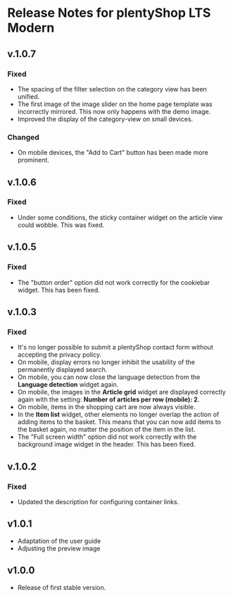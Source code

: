 # Release Notes for plentyShop LTS Modern

## v.1.0.7

### Fixed

- The spacing of the filter selection on the category view has been unified.
- The first image of the image slider on the home page template was incorrectly mirrored. This now only happens with the demo image.
- Improved the display of the category-view on small devices.

### Changed

- On mobile devices, the "Add to Cart" button has been made more prominent.

## v.1.0.6

### Fixed

- Under some conditions, the sticky container widget on the article view could wobble. This was fixed.

## v.1.0.5

### Fixed

- The "button order" option did not work correctly for the cookiebar widget. This has been fixed.

## v.1.0.3

### Fixed

- It's no longer possible to submit a plentyShop contact form without accepting the privacy policy.
- On mobile, display errors no longer inhibit the usability of the permanently displayed search.
- On mobile, you can now close the language detection from the **Language detection** widget again.
- On mobile, the images in the **Article grid** widget are displayed correctly again with the setting: **Number of articles per row (mobile): 2**.
- On mobile, items in the shopping cart are now always visible.
- In the **Item list** widget, other elements no longer overlap the action of adding items to the basket. This means that you can now add items to the basket again, no matter the position of the item in the list.
- The "Full screen width" option did not work correctly with the background image widget in the header. This has been fixed.

## v.1.0.2

### Fixed

- Updated the description for configuring container links.

## v1.0.1

- Adaptation of the user guide
- Adjusting the preview image

## v1.0.0

- Release of first stable version.
